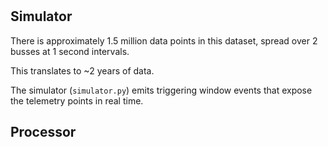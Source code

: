 #

## Simulator

There is approximately 1.5 million data points in this dataset, spread over 2 busses at 1 second intervals.

This translates to ~2 years of data.

The simulator (`simulator.py`) emits triggering window events that expose the telemetry points in real time.

## Processor
